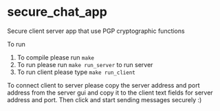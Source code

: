 # secure_chat_app
Secure client server app that use PGP cryptographic functions 

To run
1. To compile please run ```make```
1. To run please run ```make run_server``` to run server
1. To run client please type ```make run_client```

To connect client to server please copy the server address and port address from the server gui and copy it to the client text fields for server address and port.
Then click and start sending messages securely :)
